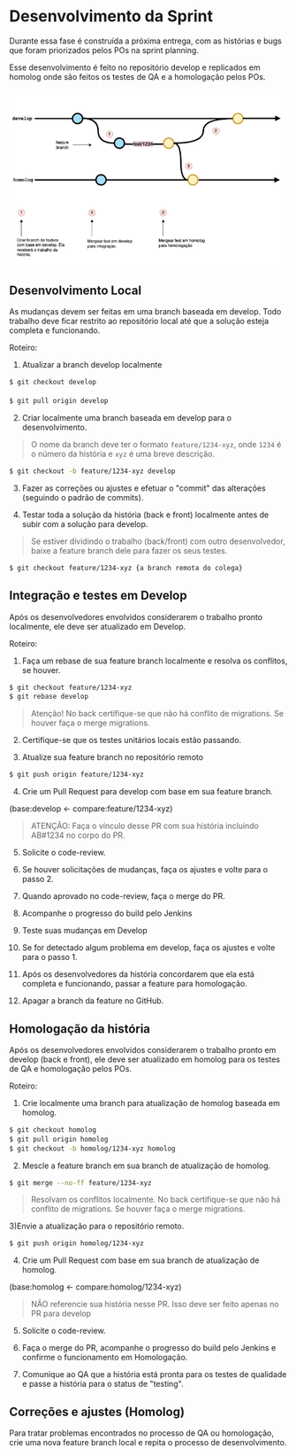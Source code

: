 # Desenvolvimento da Sprint
Durante essa fase é construída a próxima entrega, com as histórias e bugs que foram priorizados pelos POs na sprint planning.

Esse desenvolvimento é feito no repositório develop e replicados em homolog onde são feitos os testes de QA e a 
homologação pelos POs.

![worflow-develop-homolog.png](..%2F..%2Fimagens%2Fprojeto%2Ffluxos_desenvolvimento%2Fworflow-develop-homolog.png)

## Desenvolvimento Local
As mudanças devem ser feitas em uma branch baseada em develop. Todo trabalho deve ficar restrito ao repositório local até que a solução esteja completa e funcionando.

Roteiro:

1) Atualizar a branch develop localmente

```bash
$ git checkout develop

$ git pull origin develop
```

2) Criar localmente uma branch baseada em develop para o desenvolvimento. 

>O nome da branch deve ter o formato `feature/1234-xyz`, onde `1234` é o número da história e `xyz` é uma breve descrição.

```bash
$ git checkout -b feature/1234-xyz develop
```

3) Fazer as correções ou ajustes e efetuar o "commit" das alterações (seguindo o padrão de commits).

4) Testar toda a solução da história (back e front) localmente antes de subir com a solução para develop.

>Se estiver dividindo o trabalho (back/front) com outro desenvolvedor, baixe a feature branch dele para fazer os seus testes.

```bash
$ git checkout feature/1234-xyz {a branch remota do colega}
```

## Integração e testes em Develop
Após os desenvolvedores envolvidos considerarem o trabalho pronto localmente, ele deve ser atualizado em Develop.

Roteiro:

1) Faça um rebase de sua feature branch localmente e resolva os conflitos, se houver.

```bash
$ git checkout feature/1234-xyz
$ git rebase develop
```

>Atenção! No back certifique-se que não há conflito de migrations. Se houver faça o merge migrations.

2) Certifique-se que os testes unitários locais estão passando.

3) Atualize sua feature branch no repositório remoto

```bash
$ git push origin feature/1234-xyz
```

4) Crie um Pull Request para develop com base em sua feature branch.

(base:develop <- compare:feature/1234-xyz)

>ATENÇÃO: Faça o vínculo desse PR com sua história incluindo AB#1234 no corpo do PR.

5) Solicite o code-review.

6) Se houver solicitações de mudanças, faça os ajustes e volte para o passo 2.

7) Quando aprovado no code-review, faça o merge do PR.

8) Acompanhe o progresso do build pelo Jenkins 

10) Teste suas mudanças em Develop

11) Se for detectado algum problema em develop, faça os ajustes e volte para o passo 1.

12) Após os desenvolvedores da história concordarem que ela está completa e funcionando, passar a feature para homologação.

13) Apagar a branch da feature no GitHub.

## Homologação da história
Após os desenvolvedores envolvidos considerarem o trabalho pronto em develop (back e front), ele deve ser atualizado em 
homolog para os testes de QA e homologação pelos POs. 

Roteiro:

1) Crie localmente uma branch para atualização de homolog baseada em homolog.

```bash
$ git checkout homolog
$ git pull origin homolog
$ git checkout -b homolog/1234-xyz homolog
```

2) Mescle a feature branch em sua branch de atualização de homolog.

```bash
$ git merge --no-ff feature/1234-xyz
```
> Resolvam os conflitos localmente. No back certifique-se que não há conflito de migrations. Se houver faça o merge migrations.


3)Envie a atualização para o repositório remoto.

```bash
$ git push origin homolog/1234-xyz
```

4) Crie um Pull Request com base em sua branch de atualização de homolog.

(base:homolog <- compare:homolog/1234-xyz)

> NÃO referencie sua história nesse PR. Isso deve ser feito apenas no PR para develop

5) Solicite o code-review.

6) Faça o merge do PR, acompanhe o progresso do build pelo Jenkins e confirme o funcionamento em Homologação.

7) Comunique ao QA que a história está pronta para os testes de qualidade e passe a história para o status de "testing".

## Correções e ajustes (Homolog)
Para tratar problemas encontrados no processo de QA ou homologação, crie uma nova feature branch local e repita o 
processo de desenvolvimento.